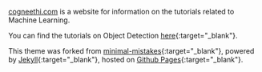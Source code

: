 [cogneethi.com](cogneethi.com) is a website for information on the tutorials related to Machine Learning.

You can find the tutorials on Object Detection [here](https://www.youtube.com/playlist?list=PL1GQaVhO4f_jLxOokW7CS5kY_J1t1T17S){:target="_blank"}.

This theme was forked from [minimal-mistakes](https://github.com/mmistakes/minimal-mistakes){:target="_blank"}, powered by [Jekyll](https://jekyllrb.com/){:target="_blank"}, hosted on [Github Pages](https://pages.github.com/){:target="_blank"}.
